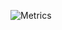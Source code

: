 ![Metrics](https://metrics.lecoq.io/Comp-Labs?template=classic&isocalendar=1&languages=1&topics=1&followup=1&habits=1&stars=1&screenshot=1&stackoverflow=1&pagespeed=1&reactions=1&people=1&stargazers=1&projects=1&code=1&activity=1&achievements=1&notable=1&discussions=1&support=1&lines=1&traffic=1&repositories=1&introduction=1&gists=1&sponsors=1&starlists=1&calendar=1&skyline=1&base.indepth=false&repositories=100&repositories.batch=100&repositories.forks=false&repositories.affiliations=owner&isocalendar.duration=half-year&languages.limit=8&languages.threshold=0%25&languages.other=false&languages.colors=github&languages.sections=most-used&languages.indepth=false&languages.analysis.timeout=15&languages.categories=markup%2C%20programming&languages.recent.categories=markup%2C%20programming&languages.recent.load=300&languages.recent.days=14&topics.mode=starred&topics.sort=stars&topics.limit=15&stars.limit=4&habits.from=200&habits.days=14&habits.facts=true&habits.charts=false&habits.charts.type=chartist&habits.trim=false&followup.sections=repositories&followup.indepth=false&reactions.limit=200&reactions.limit.issues=100&reactions.limit.discussions=100&reactions.limit.discussions.comments=100&reactions.days=0&reactions.display=absolute&people.limit=24&people.identicons=false&people.identicons.hide=false&people.size=28&people.types=followers%2C%20following&people.shuffle=false&stargazers.charts.type=classic&projects.limit=10&projects.descriptions=false&code.lines=12&code.load=400&code.days=3&code.visibility=public&activity.limit=5&activity.load=300&activity.days=14&activity.visibility=all&activity.timestamps=false&activity.filter=all&achievements.threshold=C&achievements.secrets=true&achievements.display=detailed&achievements.limit=0&notable.from=organization&notable.repositories=false&notable.indepth=false&notable.types=commit&discussions.categories=true&discussions.categories.limit=0&repositories.featured=comp-labs%2Fcomp-labs-website&introduction.title=true&sponsors.sections=goal%2C%20list%2C%20about&sponsors.past=false&sponsors.size=24&starlists.limit=2&starlists.limit.repositories=2&starlists.languages=false&starlists.limit.languages=8&starlists.shuffle.repositories=true&calendar.limit=2&skyline.year=2022&skyline.frames=60&skyline.quality=0.5&skyline.compatibility=false&pagespeed.url=.user.website&pagespeed.detailed=false&pagespeed.screenshot=false&stackoverflow.user=0&stackoverflow.sections=answers-top%2C%20questions-recent&stackoverflow.limit=2&stackoverflow.lines=4&stackoverflow.lines.snippet=2&screenshot.title=Comp%20Labs%20Website&screenshot.url=https%3A%2F%2Fcomplabs.in&screenshot.selector=body&screenshot.background=true&config.timezone=Asia%2FCalcutta)
